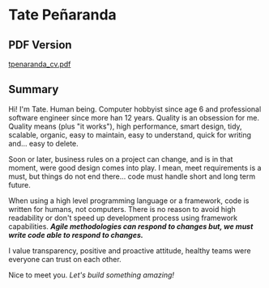 # Tate Peñaranda
## PDF Version
[tpenaranda_cv.pdf](https://github.com/tpenaranda/tpenaranda_cv/raw/master/tpenaranda_cv.pdf)
## Summary
Hi! I'm Tate. Human being. Computer hobbyist since age 6 and professional software engineer since more
han 12 years. Quality is an obsession for me. Quality means (plus "it works"), high performance, smart
design, tidy, scalable, organic, easy to maintain, easy to understand, quick for writing and... easy
to delete.

Soon or later, business rules on a project can change, and is in that moment, were good design comes
into play. I mean, meet requirements is a must, but things do not end there... code must handle short
and long term future.

When using a high level programming language or a framework, code is written for humans, not computers.
There is no reason to avoid high readability or don't speed up development process using framework
capabilities. **_Agile methodologies can respond to changes but, we must write code able to respond to
changes._**

I value transparency, positive and proactive attitude, healthy teams were everyone can trust on each
other.

Nice to meet you.
_Let's build something amazing!_
